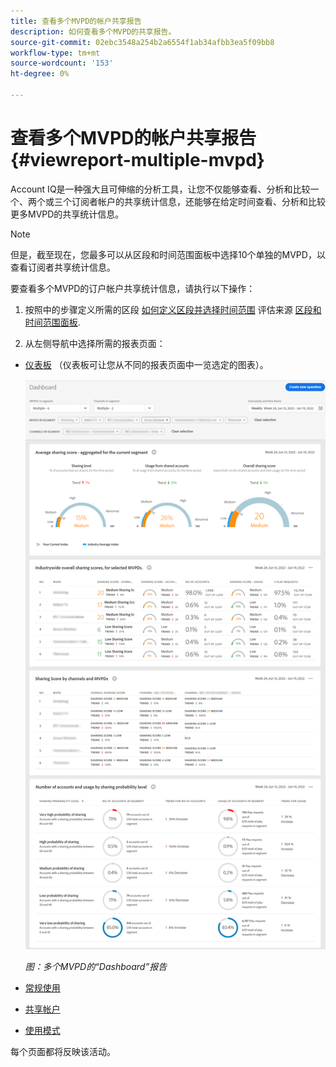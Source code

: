 ```yaml
---
title: 查看多个MVPD的帐户共享报告
description: 如何查看多个MVPD的共享报告。
source-git-commit: 02ebc3548a254b2a6554f1ab34afbb3ea5f09bb8
workflow-type: tm+mt
source-wordcount: '153'
ht-degree: 0%

---
```


# 查看多个MVPD的帐户共享报告 {#viewreport-multiple-mvpd}

Account IQ是一种强大且可伸缩的分析工具，让您不仅能够查看、分析和比较一个、两个或三个订阅者帐户的共享统计信息，还能够在给定时间查看、分析和比较更多MVPD的共享统计信息。

>[!NOTE]
>
>但是，截至现在，您最多可以从区段和时间范围面板中选择10个单独的MVPD，以查看订阅者共享统计信息。

要查看多个MVPD的订户帐户共享统计信息，请执行以下操作：

1. 按照中的步骤定义所需的区段 [如何定义区段并选择时间范围](/help/AccountIQ/howto-select-segment-timeframe.md) 评估来源 [区段和时间范围面板](/help/AccountIQ/segments-timeframe.md).

1. 从左侧导航中选择所需的报表页面：

* [仪表板](/help/AccountIQ/dashboard.md) （仪表板可让您从不同的报表页面中一览选定的图表）。

  ![](assets/mult-mvpds-dashboard.png)

  *图：多个MVPD的“Dashboard”报告*

* [常规使用](/help/AccountIQ/general-usage-reports.md)

* [共享帐户](/help/AccountIQ/shared-acc-reports.md)

* [使用模式](/help/AccountIQ/usage-patterns.md)

每个页面都将反映该活动。
